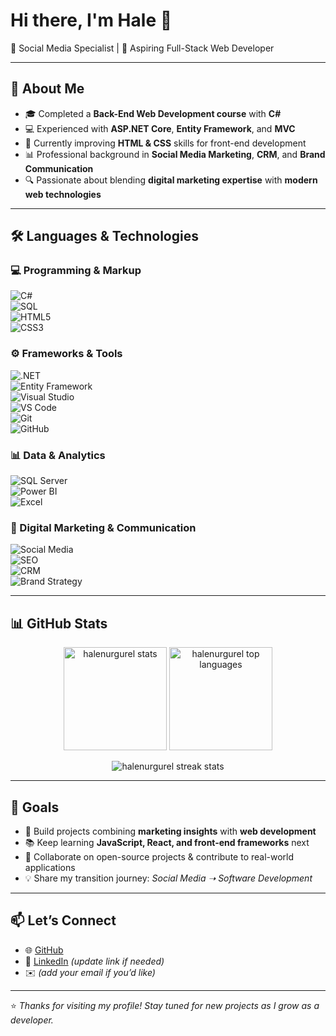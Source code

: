 # Hi there, I'm Hale 👋 

🌟 Social Media Specialist | 🚀 Aspiring Full-Stack Web Developer  

---

## 🌱 About Me  

- 🎓 Completed a **Back-End Web Development course** with **C#**  
- 💻 Experienced with **ASP.NET Core**, **Entity Framework**, and **MVC**  
- 🎨 Currently improving **HTML & CSS** skills for front-end development  
- 📊 Professional background in **Social Media Marketing**, **CRM**, and **Brand Communication**  
- 🔍 Passionate about blending **digital marketing expertise** with **modern web technologies**  

---

## 🛠️ Languages & Technologies  

### 💻 Programming & Markup  
![C#](https://img.shields.io/badge/C%23-239120?style=for-the-badge&logo=c-sharp&logoColor=white)  
![SQL](https://img.shields.io/badge/SQL-336791?style=for-the-badge&logo=postgresql&logoColor=white)  
![HTML5](https://img.shields.io/badge/HTML5-E34F26?style=for-the-badge&logo=html5&logoColor=white)  
![CSS3](https://img.shields.io/badge/CSS3-1572B6?style=for-the-badge&logo=css3&logoColor=white)  

### ⚙️ Frameworks & Tools  
![.NET](https://img.shields.io/badge/.NET-512BD4?style=for-the-badge&logo=dotnet&logoColor=white)  
![Entity Framework](https://img.shields.io/badge/Entity%20Framework-6DB33F?style=for-the-badge&logo=nuget&logoColor=white)  
![Visual Studio](https://img.shields.io/badge/Visual%20Studio-5C2D91?style=for-the-badge&logo=visualstudio&logoColor=white)  
![VS Code](https://img.shields.io/badge/VS%20Code-007ACC?style=for-the-badge&logo=visualstudiocode&logoColor=white)  
![Git](https://img.shields.io/badge/Git-F05032?style=for-the-badge&logo=git&logoColor=white)  
![GitHub](https://img.shields.io/badge/GitHub-181717?style=for-the-badge&logo=github&logoColor=white)  

### 📊 Data & Analytics  
![SQL Server](https://img.shields.io/badge/SQL%20Server-CC2927?style=for-the-badge&logo=microsoftsqlserver&logoColor=white)  
![Power BI](https://img.shields.io/badge/Power%20BI-F2C811?style=for-the-badge&logo=powerbi&logoColor=black)  
![Excel](https://img.shields.io/badge/Excel-217346?style=for-the-badge&logo=microsoftexcel&logoColor=white)  

### 📢 Digital Marketing & Communication  
![Social Media](https://img.shields.io/badge/Social%20Media-1DA1F2?style=for-the-badge&logo=twitter&logoColor=white)  
![SEO](https://img.shields.io/badge/SEO-4285F4?style=for-the-badge&logo=google&logoColor=white)  
![CRM](https://img.shields.io/badge/CRM-FF6F00?style=for-the-badge&logo=zoho&logoColor=white)  
![Brand Strategy](https://img.shields.io/badge/Brand%20Strategy-4CAF50?style=for-the-badge&logo=adobecreativecloud&logoColor=white)  

---

## 📊 GitHub Stats  

<p align="center">
  <img src="https://github-readme-stats.vercel.app/api?username=halenurgurel&show_icons=true&theme=radical" alt="halenurgurel stats" height="165"/>
  <img src="https://github-readme-stats.vercel.app/api/top-langs/?username=halenurgurel&layout=compact&theme=radical" alt="halenurgurel top languages" height="165"/>
</p>

<p align="center">
  <img src="https://streak-stats.demolab.com?user=halenurgurel&theme=radical" alt="halenurgurel streak stats"/>
</p>

---

## 🎯 Goals  

- 🚧 Build projects combining **marketing insights** with **web development**  
- 📚 Keep learning **JavaScript, React, and front-end frameworks** next  
- 🤝 Collaborate on open-source projects & contribute to real-world applications  
- 💡 Share my transition journey: *Social Media ➝ Software Development*  

---

## 📫 Let’s Connect  

- 🌐 [GitHub](https://github.com/halenurgurel)  
- 💼 [LinkedIn](https://www.linkedin.com/in/halenur-gürel/) *(update link if needed)*  
- ✉️ *(add your email if you’d like)*  

---

⭐️ *Thanks for visiting my profile! Stay tuned for new projects as I grow as a developer.*
